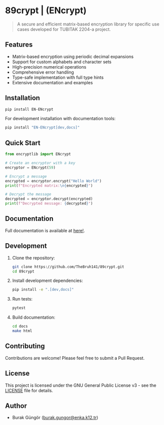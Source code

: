 # 89crypt | (ENcrypt)

> A secure and efficient matrix-based encryption library for specific use cases developed for TUBITAK 2204-a project.

## Features

- Matrix-based encryption using periodic decimal expansions
- Support for custom alphabets and character sets
- High-precision numerical operations
- Comprehensive error handling
- Type-safe implementation with full type hints
- Extensive documentation and examples

## Installation

```bash
pip install EN-ENcrypt
```

For development installation with documentation tools:

```bash
pip install "EN-ENcrypt[dev,docs]"
```

## Quick Start

```python
from encryptlib import ENcrypt

# Create an encryptor with a key
encryptor = ENcrypt(59)

# Encrypt a message
encrypted = encryptor.encrypt("Hello World")
print(f"Encrypted matrix:\n{encrypted}")

# Decrypt the message
decrypted = encryptor.decrypt(encrypted)
print(f"Decrypted message: {decrypted}")
```

## Documentation

Full documentation is available at [here!](http://thebruh141.github.io/89crypt/).

## Development

1. Clone the repository:
   ```bash
   git clone https://github.com/TheBruh141/89crypt.git
   cd 89crypt
   ```

2. Install development dependencies:
   ```bash
   pip install -e ".[dev,docs]"
   ```

3. Run tests:
   ```bash
   pytest
   ```

4. Build documentation:
   ```bash
   cd docs
   make html
   ```

## Contributing

Contributions are welcome! Please feel free to submit a Pull Request.

## License

This project is licensed under the GNU General Public License v3 - see the [LICENSE](LICENSE) file for details.

## Author

- Burak Güngör (burak.gungor@enka.k12.tr)